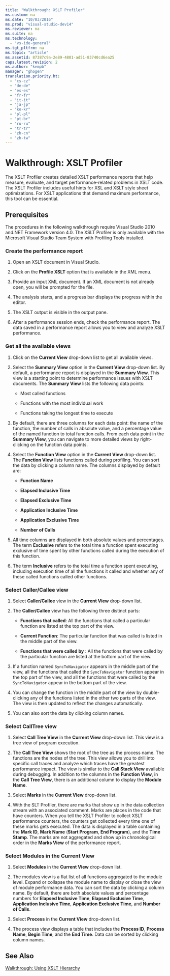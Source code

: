 ```yaml
---
title: "Walkthrough: XSLT Profiler"
ms.custom: na
ms.date: "10/03/2016"
ms.prod: "visual-studio-dev14"
ms.reviewer: na
ms.suite: na
ms.technology: 
  - "vs-ide-general"
ms.tgt_pltfrm: na
ms.topic: "article"
ms.assetid: 87387c9a-2e89-4801-ad51-83740cd6ea25
caps.latest.revision: 2
ms.author: "kempb"
manager: "ghogen"
translation.priority.ht: 
  - "cs-cz"
  - "de-de"
  - "es-es"
  - "fr-fr"
  - "it-it"
  - "ja-jp"
  - "ko-kr"
  - "pl-pl"
  - "pt-br"
  - "ru-ru"
  - "tr-tr"
  - "zh-cn"
  - "zh-tw"
---
```

# Walkthrough: XSLT Profiler
The XSLT Profiler creates detailed XSLT performance reports that help measure, evaluate, and target performance-related problems in XSLT code. The XSLT Profiler includes useful hints for XSL and XSLT style sheet optimizations. For XSLT applications that demand maximum performance, this tool can be essential.  
  
## Prerequisites  
 The procedures in the following walkthrough require Visual Studio 2010 and.NET Framework version 4.0. The XSLT Profiler is only available with the Microsoft Visual Studio Team System with Profiling Tools installed.  
  
### Create the performance report  
  
1.  Open an XSLT document in Visual Studio.  
  
2.  Click on the **Profile XSLT** option that is available in the XML menu.  
  
3.  Provide an input XML document. If an XML document is not already open, you will be prompted for the file.  
  
4.  The analysis starts, and a progress bar displays the progress within the editor.  
  
5.  The XSLT output is visible in the output pane.  
  
6.  After a performance session ends, check the performance report. The data saved in a performance report allows you to view and analyze XSLT performance.  
  
### Get all the available views  
  
1.  Click on the **Current View** drop-down list to get all available views.  
  
2.  Select the **Summary View** option in the **Current View** drop-down list. By default, a performance report is displayed in the **Summary View**. This view is a starting point to determine performance issues with XSLT documents. The **Summary View** lists the following data points:  
  
    -   Most called functions  
  
    -   Functions with the most individual work  
  
    -   Functions taking the longest time to execute  
  
3.  By default, there are three columns for each data point: the name of the function, the number of calls in absolute value, and a percentage value of the named function to total function calls. From each data point in the **Summary View**, you can navigate to more detailed views by right-clicking on the function data points.  
  
4.  Select the **Function View** option in the **Current View** drop-down list. The **Function View** lists functions called during profiling. You can sort the data by clicking a column name. The columns displayed by default are:  
  
    -   **Function Name**  
  
    -   **Elapsed Inclusive Time**  
  
    -   **Elapsed Exclusive Time**  
  
    -   **Application Inclusive Time**  
  
    -   **Application Exclusive Time**  
  
    -   **Number of Calls**  
  
5.  All time columns are displayed in both absolute values and percentages. The term **Exclusive** refers to the total time a function spent executing exclusive of time spent by other functions called during the execution of this function.  
  
6.  The term **Inclusive** refers to the total time a function spent executing, including execution time of all the functions it called and whether any of these called functions called other functions.  
  
### Select Caller/Callee view  
  
1.  Select **Caller/Callee** view in the **Current View** drop-down list.  
  
2.  The **Caller/Callee** view has the following three distinct parts:  
  
    -   **Functions that called**: All the functions that called a particular function are listed at the top part of the view.  
  
    -   **Current Function**: The particular function that was called is listed in the middle part of the view.  
  
    -   **Functions that were called by** : All the functions that were called by the particular function are listed at the bottom part of the view.  
  
3.  If a function named `SyncToNavigator` appears in the middle part of the view, all the functions that called the `SyncToNavigator` function appear in the top part of the view, and all the functions that were called by the `SyncToNavigator` appear in the bottom part of the view.  
  
4.  You can change the function in the middle part of the view by double-clicking any of the functions listed in the other two parts of the view. The view is then updated to reflect the changes automatically.  
  
5.  You can also sort the data by clicking column names.  
  
### Select CallTree view  
  
1.  Select **Call Tree View** in the **Current View** drop-down list. This view is a tree view of program execution.  
  
2.  The **Call Tree View** shows the root of the tree as the process name. The functions are the nodes of the tree. This view allows you to drill into specific call traces and analyze which traces have the greatest performance impact. The view is similar to the **Call Stack View** available during debugging. In addition to the columns in the **Function View**, in the **Call Tree View**, there is an additional column to display the **Module Name**.  
  
3.  Select **Marks** in the **Current View** drop-down list.  
  
4.  With the SLT Profiler, there are marks that show up in the data collection stream with an associated comment. Marks are places in the code that have counters. When you tell the XSLT Profiler to collect XSLT performance counters, the counters get collected every time one of these marks gets executed. The data is displayed in a table containing the **Mark ID**, **Mark Name** (**Start Program**, **End Program**), and the **Time Stamp**. The marks are not aggregated and show up in chronological order in the **Marks View** of the performance report.  
  
### Select Modules in the Current View  
  
1.  Select **Modules** in the **Current View** drop-down list.  
  
2.  The modules view is a flat list of all functions aggregated to the module level. Expand or collapse the module name to display or close the view of module performance data. You can sort the data by clicking a column name. By default, there are both absolute values and percentage numbers for **Elapsed Inclusive Time**, **Elapsed Exclusive Time**, **Application Inclusive Time**, **Application Exclusive Time**, and **Number of Calls**.  
  
3.  Select **Process** in the **Current View** drop-down list.  
  
4.  The process view displays a table that includes the **Process ID**, **Process Name**, **Begin Time**, and the **End Time**. Data can be sorted by clicking column names.  
  
## See Also  
 [Walkthrough: Using XSLT Hierarchy](../VS_IDE/walkthrough--using-xslt-hierarchy.md)
